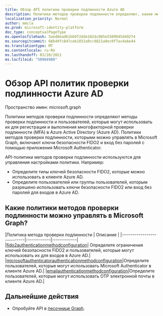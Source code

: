 ```yaml
---
title: Обзор API политики проверки подлинности Azure AD
description: Политики методов проверки подлинности определяют, какие методы проверки подлинности могут использоваться пользователями в Azure AD.
localization_priority: Normal
author: mmcla
ms.prod: microsoft-identity-platform
doc_type: conceptualPageType
ms.openlocfilehash: 5aed8ead61bb9f2dde102dc085e5509945d492f4
ms.sourcegitcommit: 68b49fc847ceb1032a9cc9821a9ec0f7ac4abe44
ms.translationtype: MT
ms.contentlocale: ru-RU
ms.lasthandoff: 03/20/2021
ms.locfileid: "50964988"
---
```

# <a name="azure-ad-authentication-methods-policies-api-overview"></a>Обзор API политик проверки подлинности Azure AD

Пространство имен: microsoft.graph

Политики методов проверки подлинности определяют методы проверки подлинности и пользователей, которые могут использовать их для регистрации и выполнения многофакторной проверки подлинности (MFA) в Azure Active Directory (Azure AD). [](/azure/active-directory/authentication/concept-authentication-methods) Политики методов проверки подлинности, которыми можно управлять в Microsoft Graph, включают ключи безопасности FIDO2 и вход без паролей с помощью приложения Microsoft Authenticator.

API-политики методов проверки подлинности используются для управления настройками политики. Например:

* Определите типы ключей безопасности FIDO2, которые можно использовать в клиенте Azure AD.
* Определите пользователей или группы пользователей, которым разрешено использовать ключи безопасности FIDO2 или вход без паролей для входов в Azure AD.

## <a name="what-authentication-methods-policies-can-be-managed-in-microsoft-graph"></a>Какие политики методов проверки подлинности можно управлять в Microsoft Graph?

|Политика метода проверки подлинности       | Описание |
|:---------------------------|:------------|:------------|
|[fido2authenticationmethodconfiguration](fido2authenticationmethodconfiguration.md)| Определите ограничения ключей безопасности FIDO2 и пользователей, которые могут использовать их для входов в Azure AD.|
|[microsoftauthenticatorauthenticationmethodconfiguration](microsoftauthenticatorauthenticationmethodconfiguration.md)|Определите пользователей, которые могут использовать Microsoft Authenticator в клиенте Azure AD.|
|[emailauthenticationmethodconfiguration](emailauthenticationmethodconfiguration.md)|Определите пользователей, которые могут использовать OTP электронной почты в клиенте Azure AD.|

## <a name="next-steps"></a>Дальнейшие действия

* Опробуйте API в [песочнице Graph](https://developer.microsoft.com/graph/graph-explorer).
